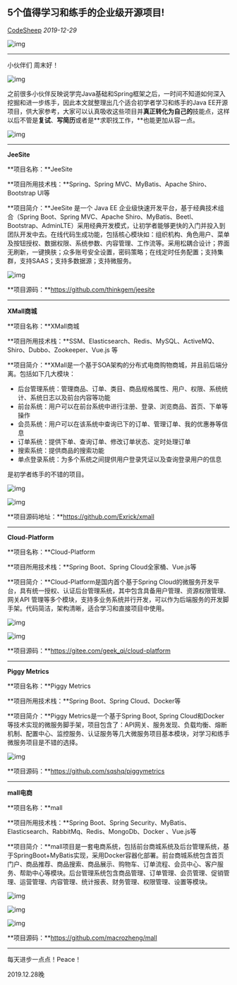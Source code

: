 ## 5个值得学习和练手的企业级开源项目!

[CodeSheep](javascript:void(0);) *2019-12-29*

![img](https://mmbiz.qpic.cn/mmbiz_png/xq9PqibkVAzoL3RObaXYsibGcA7uZTcibYmjU9704Zre9THwp3ZQF6KsRr5sA6HYBXgS9iaiaJpHNC9Ih8hA5mDP3zg/640?wx_fmt=png&tp=webp&wxfrom=5&wx_lazy=1&wx_co=1)

------

小伙伴们 周末好！

![img](https://mmbiz.qpic.cn/mmbiz_png/xq9PqibkVAzoL3RObaXYsibGcA7uZTcibYm05icMTpLpaIJJNNLZv4DBTm6S8wckvORRgzeHUeqcicmWNjV0T61P8rg/640?wx_fmt=png&tp=webp&wxfrom=5&wx_lazy=1&wx_co=1)

之前很多小伙伴反映说学完Java基础和Spring框架之后，一时间不知道如何深入挖掘和进一步练手，因此本文就整理出几个适合初学者学习和练手的Java EE开源项目，供大家参考，大家可以认真吸收这些项目并**真正转化为自己的**技能点，这样以后不管是**复试**、**写简历**或者是**求职找工作，**也能更加从容一点。

![img](https://mmbiz.qpic.cn/mmbiz_png/xq9PqibkVAzoL3RObaXYsibGcA7uZTcibYmHE7kE3dUicA6dZ3yPeEFRMYw74ObBvTVfRNp3qE6YuX68kNFKlyGh3g/640?wx_fmt=png&tp=webp&wxfrom=5&wx_lazy=1&wx_co=1)

------

 **JeeSite** 

**项目名称：**JeeSite

**项目所用技术栈：**Spring、Spring MVC、MyBatis、Apache Shiro、Bootstrap UI等

**项目简介：**JeeSite 是一个 Java EE 企业级快速开发平台，基于经典技术组合（Spring Boot、Spring MVC、Apache Shiro、MyBatis、Beetl、Bootstrap、AdminLTE）采用经典开发模式，让初学者能够更快的入门并投入到团队开发中去。在线代码生成功能，包括核心模块如：组织机构、角色用户、菜单及按钮授权、数据权限、系统参数、内容管理、工作流等。采用松耦合设计；界面无刷新，一键换肤；众多账号安全设置，密码策略；在线定时任务配置；支持集群，支持SAAS；支持多数据源；支持微服务。

![img](https://mmbiz.qpic.cn/mmbiz_png/xq9PqibkVAzoL3RObaXYsibGcA7uZTcibYmc2rSQiaZ3g7YROJicjLrztgTK2jcsDdXBu7jN1XS72kx3DLcQxtKNMYg/640?wx_fmt=png&tp=webp&wxfrom=5&wx_lazy=1&wx_co=1)

**项目源码：**https://github.com/thinkgem/jeesite

------

 **XMall商城** 

**项目名称：**XMall商城

**项目所用技术栈：**SSM、Elasticsearch、Redis、MySQL、ActiveMQ、Shiro、Dubbo、Zookeeper、Vue.js 等

**项目简介：**XMall是一个基于SOA架构的分布式电商购物商城，并且前后端分离。包括如下几大模块：

- 后台管理系统：管理商品、订单、类目、商品规格属性、用户、权限、系统统计、系统日志以及前台内容等功能
- 前台系统：用户可以在前台系统中进行注册、登录、浏览商品、首页、下单等操作
- 会员系统：用户可以在该系统中查询已下的订单、管理订单、我的优惠券等信息
- 订单系统：提供下单、查询订单、修改订单状态、定时处理订单
- 搜索系统：提供商品的搜索功能
- 单点登录系统：为多个系统之间提供用户登录凭证以及查询登录用户的信息

是初学者练手的不错的项目。

![img](https://mmbiz.qpic.cn/mmbiz_png/xq9PqibkVAzoL3RObaXYsibGcA7uZTcibYm4p9H6j6bBhNrOp0UWDo8ELyGcuDXLOaicLAQ2kiaZ64YHqvVUtBOibVzQ/640?wx_fmt=png&tp=webp&wxfrom=5&wx_lazy=1&wx_co=1)

![img](https://mmbiz.qpic.cn/mmbiz_png/xq9PqibkVAzoL3RObaXYsibGcA7uZTcibYmCs3UB9hpgOXffUMeq0mpThMYN5twL65jxPGfabhg7ia9twIXSLLZrrg/640?wx_fmt=png&tp=webp&wxfrom=5&wx_lazy=1&wx_co=1)

**项目源码地址：**https://github.com/Exrick/xmall

------

 **Cloud-Platform** 

**项目名称：**Cloud-Platform

**项目所用技术栈：**Spring Boot、Spring Cloud全家桶、Vue.js等

**项目简介：**Cloud-Platform是国内首个基于Spring Cloud的微服务开发平台，具有统一授权、认证后台管理系统，其中包含具备用户管理、资源权限管理、网关API 管理等多个模块，支持多业务系统并行开发，可以作为后端服务的开发脚手架。代码简洁，架构清晰，适合学习和直接项目中使用。

![img](https://mmbiz.qpic.cn/mmbiz_png/xq9PqibkVAzoL3RObaXYsibGcA7uZTcibYmKhmUjd2AZ8cPY2TM3unV32bFrbrjiaBmGacByhewaAfOvPRf5ncmdrQ/640?wx_fmt=png&tp=webp&wxfrom=5&wx_lazy=1&wx_co=1)

![img](https://mmbiz.qpic.cn/mmbiz_png/xq9PqibkVAzoL3RObaXYsibGcA7uZTcibYmdLnSWiaYkCpEl3zEd4yOQYcc0xnnwe7HKtR2qMuO9lqY9vSNr00QnjQ/640?wx_fmt=png&tp=webp&wxfrom=5&wx_lazy=1&wx_co=1)

**项目源码：**https://gitee.com/geek_qi/cloud-platform

------

 **Piggy Metrics** 

**项目名称：**Piggy Metrics

**项目所用技术栈：**Spring Boot、Spring Cloud、Docker等

**项目简介：**Piggy Metrics是一个基于Spring Boot, Spring Cloud和Docker等技术实现的微服务脚手架，项目包含了：API网关、服务发现、负载均衡、熔断机制、配置中心、监控服务、认证服务等几大微服务项目基本模块，对学习和练手微服务项目是不错的选择。

![img](https://mmbiz.qpic.cn/mmbiz_png/xq9PqibkVAzoL3RObaXYsibGcA7uZTcibYmSef43SywHB5mbTfjuyzG9K9xChFo1e4ibY6jFxS75VwU1xNJiaFDt1kw/640?wx_fmt=png&tp=webp&wxfrom=5&wx_lazy=1&wx_co=1)

**项目源码：**https://github.com/sqshq/piggymetrics

------

 **mall电商** 

**项目名称：**mall

**项目所用技术栈：**Spring Boot、Spring Security、MyBatis、Elasticsearch、RabbitMq、Redis、MongoDb、Docker 、Vue.js等

**项目简介：**mall项目是一套电商系统，包括前台商城系统及后台管理系统，基于SpringBoot+MyBatis实现，采用Docker容器化部署。前台商城系统包含首页门户、商品推荐、商品搜索、商品展示、购物车、订单流程、会员中心、客户服务、帮助中心等模块。后台管理系统包含商品管理、订单管理、会员管理、促销管理、运营管理、内容管理、统计报表、财务管理、权限管理、设置等模块。

![img](https://mmbiz.qpic.cn/mmbiz_png/xq9PqibkVAzoL3RObaXYsibGcA7uZTcibYmU5eEpcxHHag2y5Xr4XtHyf7Ym6TWHtZsSjQDQyskN6NUK5TQJj0ydQ/640?wx_fmt=png&tp=webp&wxfrom=5&wx_lazy=1&wx_co=1)

![img](https://mmbiz.qpic.cn/mmbiz_png/xq9PqibkVAzoL3RObaXYsibGcA7uZTcibYmKOMNtXAYW9tU0NOsMUWtjIMibicibW0hbSAHFQf0NNeTHWmkskLhYe8HQ/640?wx_fmt=png&tp=webp&wxfrom=5&wx_lazy=1&wx_co=1)

![img](https://mmbiz.qpic.cn/mmbiz_png/xq9PqibkVAzoL3RObaXYsibGcA7uZTcibYmuyBrPYQVreYqR4fCialLCicdqNcvpuTNR1x99onyKjZeRDcRSNUvTTbA/640?wx_fmt=png&tp=webp&wxfrom=5&wx_lazy=1&wx_co=1)

**项目源码：**https://github.com/macrozheng/mall

------

每天进步一点点！Peace！

2019.12.28晚
